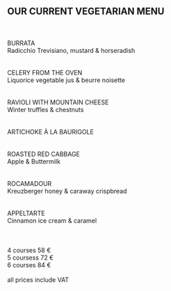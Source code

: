## OUR CURRENT VEGETARIAN MENU
<br>
<br>
BURRATA<br>
Radicchio Trevisiano, mustard & horseradish<br>
<br>
<br>
CELERY FROM THE OVEN<br>
Liquorice vegetable jus & beurre noisette <br>
<br>
<br>
RAVIOLI WITH MOUNTAIN CHEESE<br>
Winter truffles & chestnuts<br>
<br>
<br>
ARTICHOKE À LA BAURIGOLE<br>
<br>
<br>
ROASTED RED CABBAGE<br>
Apple & Buttermilk<br>
<br>
<br>
ROCAMADOUR<br>
Kreuzberger honey & caraway crispbread<br>
<br>
<br>
APPELTARTE<br>
Cinnamon ice cream & caramel<br>
<br>
<br>
<br>
4 courses 58 €<br>
5 coursess 72 €<br>
6 courses 84 €<br>
<br>
all prices include VAT
